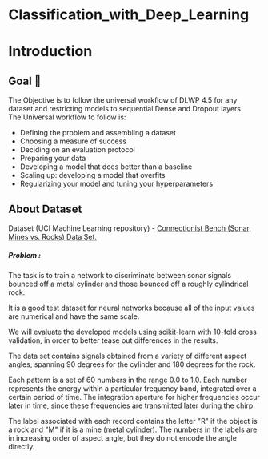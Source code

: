 # Classification_with_Deep_Learning

# Introduction
## Goal 🎯
The Objective is to follow the universal workflow of DLWP 4.5 for any dataset and restricting models to 
sequential Dense and Dropout layers.
<br>The Universal workflow to follow is:
-  Defining the problem and assembling a dataset
-  Choosing a measure of success
-  Deciding on an evaluation protocol
-  Preparing your data
-  Developing a model that does better than a baseline
-  Scaling up: developing a model that overfits
-  Regularizing your model and tuning your hyperparameters


## About Dataset

Dataset (UCI Machine Learning repository) - <a href = "https://archive.ics.uci.edu/ml/datasets/Connectionist+Bench+%28Sonar%2C+Mines+vs.+Rocks%29">Connectionist Bench (Sonar, Mines vs. Rocks) Data Set.</a> 

##### Problem : 
The task is to train a network to discriminate between sonar signals bounced off a metal cylinder and those bounced off a roughly cylindrical rock.

It is a good test dataset for neural networks because all of the input values are numerical and have the same scale.

We will evaluate the developed models using scikit-learn with 10-fold cross validation, in order to better tease out differences in the results.

The data set contains signals obtained from a variety of different aspect angles, spanning 90 degrees for the cylinder and 180 degrees for the rock.

Each pattern is a set of 60 numbers in the range 0.0 to 1.0. Each number represents the energy within a particular frequency band, integrated over a certain period of time. The integration aperture for higher frequencies occur later in time, since these frequencies are transmitted later during the chirp.

The label associated with each record contains the letter "R" if the object is a rock and "M" if it is a mine (metal cylinder). The numbers in the labels are in increasing order of aspect angle, but they do not encode the angle directly.
